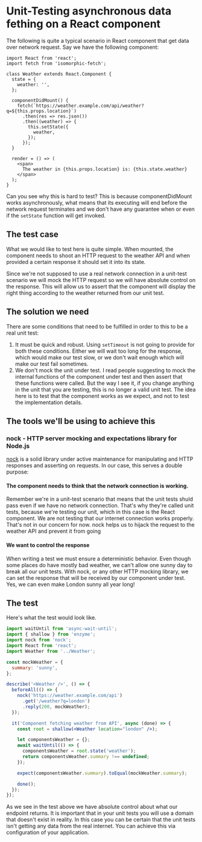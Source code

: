 # Unit-Testing asynchronous data fething on a React component

The following is quite a typical scenario in React component that get data over network request. Say we have the following component:

```
import React from 'react';
import fetch from 'isomorphic-fetch';

class Weather extends React.Component {
  state = {
    weather: '',
  };

  componentDidMount() {
    fetch(`https://weather.example.com/api/weather?q=${this.props.location}`)
      .then(res => res.json())
      .then((weather) => {
        this.setState({
          weather,
        });
      });
  }

  render = () => (
    <span>
      The weather in {this.props.location} is: {this.state.weather}
    </span>
  );
}
```

Can you see why this is hard to test? This is because componentDidMount works asynchronously, what means that its executing will end before the network request terminates and we don't have any guarantee when or even if the `setState` function will get invoked.

## The test case

What we would like to test here is quite simple. When mounted, the component needs to shoot an HTTP request to the weather API and when provided a certain response it should set it into its state.

Since we're not supposed to use a real network connection in a unit-test scenario we will mock the HTTP request so we will have absolute control on the response. This will allow us to assert that the component will display the right thing according to the weather returned from our unit test.

## The solution we need

There are some conditions that need to be fulfilled in order to this to be a real unit test:

1. It must be quick and robust. Using `setTimeout` is not going to provide for both these conditions. Either we will wait too long for the response, which would make our test slow, or we don't wait enough which will make our test fail sometimes.
2. We don't mock the unit under test. I read people suggesting to mock the internal functions of the component under test and then assert that these functions were called. But the way I see it, if you change anything in the unit that you are testing, this is no longer a valid unit test. The idea here is to test that the component works as we expect, and not to test the implementation details.

## The tools we'll be using to achieve this

### nock - HTTP server mocking and expectations library for Node.js

[nock](https://www.npmjs.com/package/nock) is a solid library under active maintenance for manipulating and HTTP responses and asserting on requests. In our case, this serves a double purpose:

#### The component needs to think that the network connection is working.
Remember we're in a unit-test scenario that means that the unit tests shuld pass even if we have no network connection. That's why they're called unit tests, because we're testing our unit, which in this case is the React component. We are not testing that our internet connection works properly. That's not in our concern for now. nock helps us to hijack the request to the weather API and prevent it from going

#### We want to control the response 
When writing a test we must ensure a deterministic behavior. Even though some places do have mostly bad weather, we can't allow one sunny day to break all our unit tests. With nock, or any other HTTP mocking library, we can set the response that will be received by our component under test. Yes, we can even make London sunny all year long!

## The test

Here's what the test would look like.

```jsx
import waitUntil from 'async-wait-until';
import { shallow } from 'enzyme';
import nock from 'nock';
import React from 'react';
import Weather from '../Weather';

const mockWeather = {
  summary: 'sunny',
};

describe('<Weather />', () => {
  beforeAll(() => {
    nock('https://weather.example.com/api')
      .get('/weather?q=london')
      .reply(200, mockWeather);
  });

  it('Component fetching weather from API', async (done) => {
    const root = shallow(<Weather location="london" />);

    let componentsWeather = {};
    await waitUntil(() => {
      componentsWeather = root.state('weather');
      return componentsWeather.summary !== undefined;
    });

    expect(componentsWeather.summary).toEqual(mockWeather.summary);

    done();
  });
});

```

As we see in the test above we have absolute control about what our endpoint returns. It is important that in your unit tests you will use a domain that doesn't exist in reality. In this case you can be certain that the unit tests isn't getting any data from the real internet. You can achieve this via configuration of your application.
